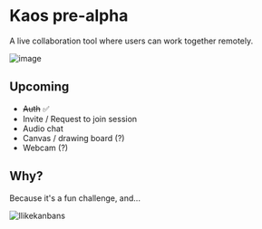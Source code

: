 # Kaos pre-alpha
A live collaboration tool where users can work together remotely.

![image](https://github.com/user-attachments/assets/f0fff940-b87a-4e05-a79c-1a2bafa1fba9)

## Upcoming
- ~~Auth~~ ✅
- Invite / Request to join session
- Audio chat
- Canvas / drawing board (?)
- Webcam (?)

## Why?

Because it's a fun challenge, and...

![Ilikekanbans](https://github.com/user-attachments/assets/836b5dff-f7ab-4dfb-a902-528c24ad43b1)
